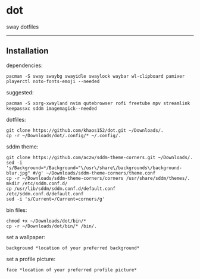 # dot
sway dotfiles

---------------------------------------------------
Installation
---------------------------------------------------

dependencies:
```
pacman -S sway swaybg swayidle swaylock waybar wl-clipboard pamixer playerctl noto-fonts-emoji --needed
```

suggested:
```
pacman -S xorg-xwayland nvim qutebrowser rofi freetube mpv streamlink keepassxc sddm imagemagick--needed
```

dotfiles:
```
git clone https://github.com/khaos152/dot.git ~/Downloads/.
cp -r ~/Downloads/dot/.config/* ~/.config/.
```

sddm theme:
```
git clone https://github.com/aczw/sddm-theme-corners.git ~/Downloads/.
sed -i 's/Background=*/Background="\/usr\/share\/backgrounds\/background-blur.jpg" #/g' ~/Downloads/sddm-theme-corners/theme.conf
cp -r ~/Downloads/sddm-theme-corners/corners /usr/share/sddm/themes/.
mkdir /etc/sddm.conf.d/
cp /usr/lib/sddm/sddm.conf.d/default.conf /etc/sddm.conf.d/default.conf
sed -i 's/Current=/Current=corners/g'
```

bin files:
```
chmod +x ~/Downloads/dot/bin/*
cp -r ~/Downloads/dot/bin/* /bin/.
```

set a wallpaper:
```
background *location of your preferred background*
```

set a profile picture:
```
face *location of your preferred profile picture*
```
